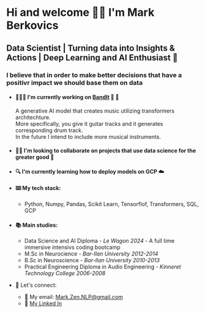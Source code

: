 # Hi and welcome 👋🏻 I'm Mark Berkovics
## Data Scientist | Turning data into Insights & Actions | Deep Learning and AI Enthusiast 🧠
### I believe that in order to make better decisions that have a positivr impact we should base them on data

* #### 🏋🏻‍♂️ I'm currently working on [BandIt](https://github.com/MarkBerkovics/BandIt) 🎸 🥁
  A generative AI model that creates music utilizing transformers architechture.<br>
  More specifically, you give it guitar tracks and it generates corresponding drum track.<br>
  In the future I intend to include more musical instruments.

* #### 👯‍♂️ I'm looking to collaborate on projects that use data science for the greater good 🌳

* #### 🔍 I'm currently learning how to deploy models on GCP ☁️

* #### ⌨️ My tech stack:
  - Python, Numpy, Pandas, Scikit Learn, Tensorflof, Transformers, SQL, GCP

* #### 📚 Main studies:
  - Data Science and AI Diploma - _Le Wagon 2024_ - A full time immersive intensivs coding bootcamp<br>
  - M.Sc in Neurocience - _Bar-Ilan University 2012-2014_
  - B.Sc in Neuroscience - _Bar-Ilan University 2010-2013_
  - Practical Engineering Diploma in Audio Engineering - _Kinneret Technology College 2006-2008_

* 🤝 Let's connect:
  - 📩 My email: Mark.Zen.NLP@gmail.com
  - 🔗 [My Linked In](https://www.linkedin.com/in/markberkovics/)
